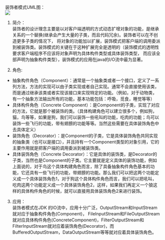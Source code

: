 装饰者模式UML图：  
![](https://ws1.sinaimg.cn/large/006mOQRagy1g47lmkyfl9j30lk0h2my7.jpg)  
1. 简介：  
装饰者的设计理念主要是以对客户端透明的方式动态扩增对象的功能，是继承关系的一个替换(继承会产生大量的子类，而且代码冗余)。装饰者可以在不创造更多子类的情况下，
将对象的功能加以扩展，装饰模式把客户端的调用委派到被装饰类。装饰模式的关键在于这种扩展完全是透明的（装饰模式的透明性要求客户端程序不应该将对象声明为具体构件类型或具体装饰类型，
而应该全部声明为抽象构件类型），装饰模式的应用在java的I/O流中最为显著。  

2. 角色:   

* 抽象构件角色（Component）：通常是一个抽象类或者一个接口，定义了一系列方法，方法的实现可以由子类实现或者自己实现。通常不会直接使用该类，而是通过继承该类或者实现该接口来实现特定的功能。（例如，对于动物类，有一个抽象方法输出所有的功能，基本功能包括：呼吸，觅食，睡觉等等）
* 具体构件角色（Concrete Component）：是Component的子类，实现了对应的方法，它就是那个被装饰的类。（具体构建角色可以建立很多个，例如狗，猫，鸟等等，如果是狗，我们可以装饰一些吼叫的功能，吃肉的功能；鸟可以装饰一些飞行的功能，带有翅膀的功能等等。当然这些需要在具体装饰角色中去具体定义）
* 装饰角色（Decorator）：是Component的子类，它是具体装饰角色共同实现的抽象类（也可以是接口），并且持有一个Component类型的对象引用，它的主要作用就是把客户端的调用委派到被装饰类。
* 具体装饰角色（Concrete Decorator）：它是具体的装饰类，是Decorator的子类，当然也是Component的子类。它主要就是定义具体的装饰功能，例如上面说的，对于鸟这个具体构建角色而言，除了具备抽象构件角色基本的功能，它还具有一些飞行的功能，带翅膀的功能。那么我们可以把这两个功能定义成一个具体装饰角色1，对于狗这个具体构件角色而言，我们可以把吼叫，吃肉这两个功能定义成一个具体装饰角色2，这样，如果我们再定义一个狼这样的具体构件角色的时候，就可以直接用具体装饰角色2来进行装饰。

3. 应用：  
装饰者模式在JDK 的IO流中，应用十分广泛，OutputStream和InputStream就对应于抽象构件角色(Component)，
FileInputStream和FileOutputStream就对应具体构件角色(ConcreteComponent)，FilterOutputStream和
FilterInputStream就对应着装饰角色(Decorator)，而BufferedOutputStream，DataOutputStream等等就对应着具体装饰角色。